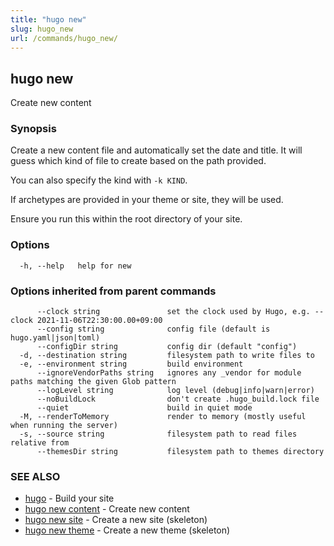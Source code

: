 ```yaml
---
title: "hugo new"
slug: hugo_new
url: /commands/hugo_new/
---
```

## hugo new

Create new content

### Synopsis

Create a new content file and automatically set the date and title.
It will guess which kind of file to create based on the path provided.

You can also specify the kind with `-k KIND`.

If archetypes are provided in your theme or site, they will be used.

Ensure you run this within the root directory of your site.

### Options

```
  -h, --help   help for new
```

### Options inherited from parent commands

```
      --clock string               set the clock used by Hugo, e.g. --clock 2021-11-06T22:30:00.00+09:00
      --config string              config file (default is hugo.yaml|json|toml)
      --configDir string           config dir (default "config")
  -d, --destination string         filesystem path to write files to
  -e, --environment string         build environment
      --ignoreVendorPaths string   ignores any _vendor for module paths matching the given Glob pattern
      --logLevel string            log level (debug|info|warn|error)
      --noBuildLock                don't create .hugo_build.lock file
      --quiet                      build in quiet mode
  -M, --renderToMemory             render to memory (mostly useful when running the server)
  -s, --source string              filesystem path to read files relative from
      --themesDir string           filesystem path to themes directory
```

### SEE ALSO

* [hugo](/commands/hugo.md)	 - Build your site
* [hugo new content](/commands/hugo_new_content.md)	 - Create new content
* [hugo new site](/commands/hugo_new_site.md)	 - Create a new site (skeleton)
* [hugo new theme](/commands/hugo_new_theme.md)	 - Create a new theme (skeleton)

